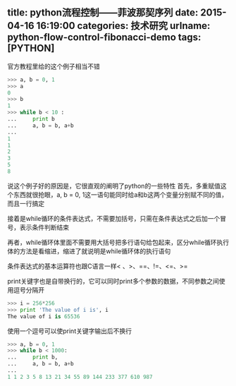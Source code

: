 title: python流程控制——菲波那契序列
date: 2015-04-16 16:19:00
categories: 技术研究
urlname: python-flow-control-fibonacci-demo
tags: [PYTHON]
---
官方教程里给的这个例子相当不错
```python
>>> a, b = 0, 1
>>> a
0
>>> b
1
>>> while b < 10 :
...     print b
...     a, b = b, a+b
... 
1
1
2
3
5
8
```
说这个例子好的原因是，它很直观的阐明了python的一些特性
首先，多重赋值这个东西就很抢眼，a, b = 0, 1这一语句能同时给a和b这两个变量分别赋不同的值，而且一行搞定

<!--more-->

接着是while循环的条件表达式，不需要加括号，只需在条件表达式之后加一个冒号，表示条件判断结束

再者，while循环体里面不需要用大括号把多行语句给包起来，区分while循环执行体的方法是看缩进，缩进了就说明是while循环体的执行语句

条件表达式的基本运算符也跟C语言一样< 、>、==、!=、<=、>=

print关键字也是自带换行的，它可以同时print多个参数的数据，不同参数之间使用逗号分隔开
```python
>>> i = 256*256
>>> print 'The value of i is', i
The value of i is 65536
```
使用一个逗号可以使print关键字输出后不换行
```python
>>> a, b = 0, 1
>>> while b < 1000:
...     print b,
...     a, b = b, a+b
... 
1 1 2 3 5 8 13 21 34 55 89 144 233 377 610 987
```
